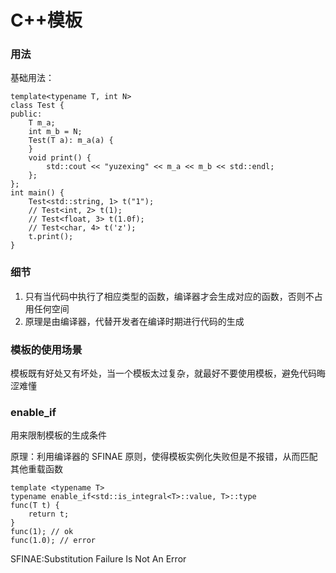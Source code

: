 # C++模板

### 用法


基础用法：

```
template<typename T, int N>
class Test {
public:
    T m_a;
    int m_b = N;
    Test(T a): m_a(a) {
    }
    void print() {
        std::cout << "yuzexing" << m_a << m_b << std::endl;
    };
};
int main() {
    Test<std::string, 1> t("1");
    // Test<int, 2> t(1);
    // Test<float, 3> t(1.0f);
    // Test<char, 4> t('z');
    t.print();
}
```


### 细节
1. 只有当代码中执行了相应类型的函数，编译器才会生成对应的函数，否则不占用任何空间
2. 原理是由编译器，代替开发者在编译时期进行代码的生成

### 模板的使用场景

模板既有好处又有坏处，当一个模板太过复杂，就最好不要使用模板，避免代码晦涩难懂


### enable_if

用来限制模板的生成条件

原理：利用编译器的 SFINAE 原则，使得模板实例化失败但是不报错，从而匹配其他重载函数
```
template <typename T>
typename enable_if<std::is_integral<T>::value, T>::type
func(T t) {
    return t;
}
func(1); // ok
func(1.0); // error
```
SFINAE:Substitution Failure Is Not An Error

